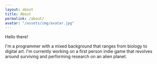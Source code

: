 ```yaml
---
layout: about
title: About
permalink: /about/
avatar: "/assets/img/avatar.jpg"
---
```


Hello there!

I'm a programmer with a mixed background that ranges from biology to digital art. I'm currently working on a first person indie game that revolves around surviving and performing research on an alien planet. 
